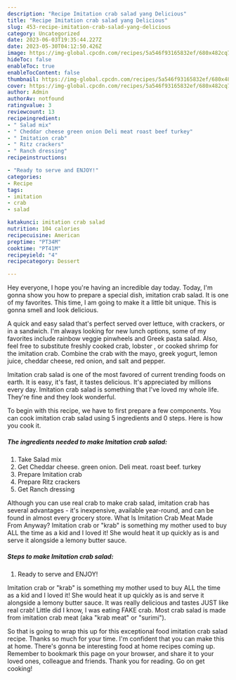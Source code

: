 ```yaml
---
description: "Recipe Imitation crab salad yang Delicious"
title: "Recipe Imitation crab salad yang Delicious"
slug: 453-recipe-imitation-crab-salad-yang-delicious
category: Uncategorized
date: 2023-06-03T19:35:44.227Z
date: 2023-05-30T04:12:50.426Z
image: https://img-global.cpcdn.com/recipes/5a546f93165832ef/680x482cq70/imitation-crab-salad-recipe-main-photo.jpg
hideToc: false
enableToc: true
enableTocContent: false
thumbnail: https://img-global.cpcdn.com/recipes/5a546f93165832ef/680x482cq70/imitation-crab-salad-recipe-main-photo.jpg
cover: https://img-global.cpcdn.com/recipes/5a546f93165832ef/680x482cq70/imitation-crab-salad-recipe-main-photo.jpg
author: Admin
authorAv: notfound
ratingvalue: 3
reviewcount: 13
recipeingredient:
- " Salad mix"
- " Cheddar cheese green onion Deli meat roast beef turkey"
- " Imitation crab"
- " Ritz crackers"
- " Ranch dressing"
recipeinstructions:

- "Ready to serve and ENJOY!"
categories:
- Recipe
tags:
- imitation
- crab
- salad

katakunci: imitation crab salad 
nutrition: 104 calories
recipecuisine: American
preptime: "PT34M"
cooktime: "PT41M"
recipeyield: "4"
recipecategory: Dessert

---
```



Hey everyone, I hope you're having an incredible day today. Today, I'm gonna show you how to prepare a special dish, imitation crab salad. It is one of my favorites. This time, I am going to make it a little bit unique. This is gonna smell and look delicious.

A quick and easy salad that&#39;s perfect served over lettuce, with crackers, or in a sandwich. I&#39;m always looking for new lunch options, some of my favorites include rainbow veggie pinwheels and Greek pasta salad. Also, feel free to substitute freshly cooked crab, lobster , or cooked shrimp for the imitation crab. Combine the crab with the mayo, greek yogurt, lemon juice, cheddar cheese, red onion, and salt and pepper.

Imitation crab salad is one of the most favored of current trending foods on earth. It is easy, it's fast, it tastes delicious. It's appreciated by millions every day. Imitation crab salad is something that I've loved my whole life. They're fine and they look wonderful.


To begin with this recipe, we have to first prepare a few components. You can cook imitation crab salad using 5 ingredients and 0 steps. Here is how you cook it.

<!--inarticleads1-->

##### The ingredients needed to make Imitation crab salad:

1. Take  Salad mix
1. Get  Cheddar cheese. green onion. Deli meat. roast beef. turkey
1. Prepare  Imitation crab
1. Prepare  Ritz crackers
1. Get  Ranch dressing


Although you can use real crab to make crab salad, imitation crab has several advantages - it&#39;s inexpensive, available year-round, and can be found in almost every grocery store. What Is Imitation Crab Meat Made From Anyway? Imitation crab or &#34;krab&#34; is something my mother used to buy ALL the time as a kid and I loved it! She would heat it up quickly as is and serve it alongside a lemony butter sauce. 

<!--inarticleads2-->

##### Steps to make Imitation crab salad:


1. Ready to serve and ENJOY!

Imitation crab or &#34;krab&#34; is something my mother used to buy ALL the time as a kid and I loved it! She would heat it up quickly as is and serve it alongside a lemony butter sauce. It was really delicious and tastes JUST like real crab! Little did I know, I was eating FAKE crab. Most crab salad is made from imitation crab meat (aka &#34;krab meat&#34; or &#34;surimi&#34;). 

So that is going to wrap this up for this exceptional food imitation crab salad recipe. Thanks so much for your time. I'm confident that you can make this at home. There's gonna be interesting food at home recipes coming up. Remember to bookmark this page on your browser, and share it to your loved ones, colleague and friends. Thank you for reading. Go on get cooking!
